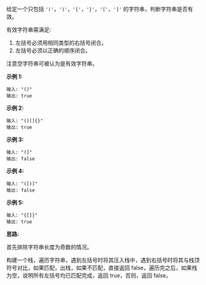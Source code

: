 给定一个只包括 `'('`，`')'`，`'{'`，`'}'`，`'['`，`']'` 的字符串，判断字符串是否有效。

有效字符串需满足:

1. 左括号必须用相同类型的右括号闭合。
2. 左括号必须以正确的顺序闭合。

注意空字符串可被认为是有效字符串。

**示例 1:**

```
输入: "()"
输出: true
```

**示例 2:**

```
输入: "()[]{}"
输出: true
```

**示例 3:**

```
输入: "(]"
输出: false
```

**示例 4:**

```
输入: "([)]"
输出: false
```

**示例 5:**

```
输入: "{[]}"
输出: true
```

**思路:**

首先排除字符串长度为奇数的情况。

构建一个栈，遍历字符串，遇到左括号时将其压入栈中，遇到右括号时将其与栈顶符号对比，如果匹配，出栈，如果不匹配，直接返回 false，遍历完之后，如果栈为空，说明所有左括号均已匹配完成，返回 true，否则，返回 false。
